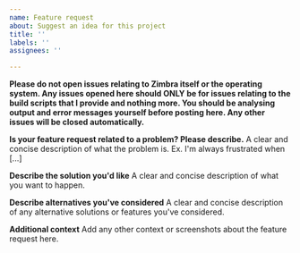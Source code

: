 ```yaml
---
name: Feature request
about: Suggest an idea for this project
title: ''
labels: ''
assignees: ''

---
```


**Please do not open issues relating to Zimbra itself or the operating system.  Any issues opened here should ONLY be for issues relating to the build scripts that I provide and nothing more.  You should be analysing output and error messages yourself before posting here.  Any other issues will be closed automatically.**

**Is your feature request related to a problem? Please describe.**
A clear and concise description of what the problem is. Ex. I'm always frustrated when [...]

**Describe the solution you'd like**
A clear and concise description of what you want to happen.

**Describe alternatives you've considered**
A clear and concise description of any alternative solutions or features you've considered.

**Additional context**
Add any other context or screenshots about the feature request here.
